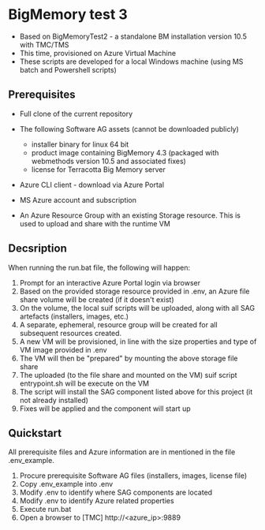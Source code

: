 # BigMemory test 3
- Based on BigMemoryTest2 - a standalone BM installation version 10.5 with TMC/TMS
- This time, provisioned on Azure Virtual Machine
- These scripts are developed for a local Windows machine (using MS batch and Powershell scripts)

## Prerequisites

- Full clone of the current repository
- The following Software AG assets (cannot be downloaded publicly)
  - installer binary for linux 64 bit
  - product image containing BigMemory 4.3 (packaged with webmethods version 10.5 and associated fixes)
  - license for Terracotta Big Memory server

- Azure CLI client - download via Azure Portal
- MS Azure account and subscription
- An Azure Resource Group with an existing Storage resource. This is used to upload and share with the runtime VM

## Decsription

When running the run.bat file, the following will happen:

1. Prompt for an interactive Azure Portal login via browser
2. Based on the provided storage resource provided in .env, an Azure file share volume will be created (if it doesn't exist)
3. On the volume, the local suif scripts will be uploaded, along with all SAG artefacts (installers, images, etc.)
4. A separate, ephemeral, resource group will be created for all subsequent resources created.
5. A new VM will be provisioned, in line with the size properties and type of VM image provided in .env
6. The VM will then be "prepared" by mounting the above storage file share
7. The uploaded (to the file share and mounted on the VM) suif script entrypoint.sh will be execute on the VM
8. The script will install the SAG component listed above for this project (it not already installed)
9. Fixes will be applied and the component will start up


## Quickstart

All prerequisite files and Azure information are in mentioned in the file .env_example.

1. Procure prerequisite Software AG files (installers, images, license file)
2. Copy .env_example into .env
3. Modify .env to identify where SAG components are located
4. Modify .env to identify Azure related properties
5. Execute run.bat
6. Open a browser to [TMC] http://<azure_ip>:9889


